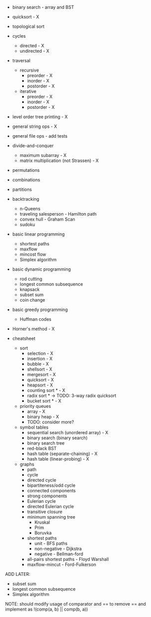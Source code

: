 - binary search - array and BST
- quicksort - X
- topological sort
- cycles
    - directed - X
    - undirected - X
- traversal
    - recursive
        - preorder - X
        - inorder - X
        - postorder - X
    - iterative
        - preorder - X
        - inorder - X
        - postorder - X
- level order tree printing - X


- general string ops - X
- general file ops - add tests



- divide-and-conquer
    - maximum subarray - X
    - matrix multiplication (not Strassen) - X
- permutations
- combinations
- partitions
- backtracking
    - n-Queens
    - traveling salesperson - Hamilton path
    - convex hull - Graham Scan
    - sudoku
- basic linear programming
    - shortest paths
    - maxflow
    - mincost flow
    - Simplex algorithm
- basic dynamic programming
    - rod cutting
    - longest common subsequence
    - knapsack
    - subset sum
    - coin change
- basic greedy programming
    - Huffman codes
- Horner's method - X

- cheatsheet
    - sort
        - selection - X
        - insertion - X
        - bubble - X
        - shellsort - X
        - mergesort - X
        - quicksort - X
        - heapsort - X
        - counting sort * - X
        - radix sort * -> TODO: 3-way radix quicksort
        - bucket sort * - X
    - priority queues
        - array - X
        - binary heap - X
        - TODO: consider more?
    - symbol tables
        - sequential search (unordered array) - X
        - binary search (binary search)
        - binary search tree
        - red-black BST
        - hash table (separate-chaining) - X
        - hash table (linear-probing) - X
     - graphs
        - path
        - cycle
        - directed cycle
        - bipartiteness/odd cycle
        - connected components
        - strong components
        - Eulerian cycle
        - directed Eulerian cycle
        - transitive closure
        - minimum spanning tree
            - Kruskal
            - Prim
            - Boruvka
        - shortest paths
            - unit - BFS paths
            - non-negative - Dijkstra
            - negative - Bellman-ford
        - all-pairs shortest paths - Floyd Warshall
        - maxflow-mincut - Ford-Fulkerson



ADD LATER:
- subset sum
- longest common subsequence
- Simplex algorithm


NOTE:
should modify usage of comparator and == to remove == and implement as !(comp(a, b) || comp(b, a))